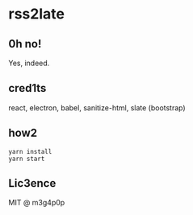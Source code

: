 # rss2late

## 0h no!

Yes, indeed.

## cred1ts

react, electron, babel, sanitize-html, slate (bootstrap)

## how2

```
yarn install
yarn start
```

## Lic3ence

MIT @ m3g4p0p
